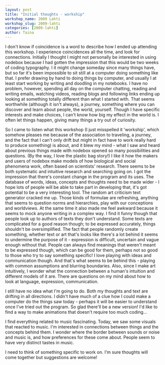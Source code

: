 ```yaml
---
layout: post
title: "Initial thoughts - workship"
workshop_name: 2009 Lahti
workshop_slug: 2009-lahti
categories: [2009-lahti]
author: Taina 
---
```

I don't know if coincidence is a word to describe how I ended up attending this workshop. I experience coincidences all the time, and look for connections. Initially I thought I might not personally be interested in using nodebox because I had gotten the impression that this would be two weeks of coding typography. I it might change someday since many things have, but so far it's been impossible to sit still at a computer doing something like that. I prefer drawing by hand to doing things by computer, and usually I at least start working by writing and doodling in my notebooks.
I have no problem, however, spending all day on the computer chatting, reading and writing emails, watching videos, reading blogs and following links ending up looking at something totally different than what I started with. That seems worthwhile (although it isn't always), a journey, something where you can discover and learn about people, the world, yourself. Though I have specific interests and make choices, I can't know how big my effect in the world is. I often let things happen, giving many things a try out of curiosity.

So I came to listen what this workshop (I just misspelled it 'workship', which somehow pleases me because of the association to traveling, a journey, and the fact that I can't only drift but might in fact have to work really hard to produce something) is about, and it blew my mind - what I saw and heard about previous things made with nodebox opened so many possibilities and questions. (By the way, I love the plastic bag story!) I like it how the makers and users of nodebox make models of how biological and social phenomena work, often based on scientists' research. There seems to be both systematic and intuitive research and searching going on. I got the impression that there's constant change in the program and its uses. The database of words, ideas, concepts and thoughts need to be made wider - I hope lots of people will be able to take part in developing that, it's got potential to be a very interesting tool.
The random art criticism text generator cracked me up. Those kinds of formulae are refreshing, anything that seems to question norms and hierarchies, play with our conceptions and worldviews. At the same time it also made me feel awkward because it seems to mock anyone writing in a complex way. I find it funny though that people look up to authors of texts they don't understand. Some texts are complicated for a good reason though; to be expressed accurately, things shouldn't be oversimplified. The fact that people randomly create something, whether text or art that's looks like there's a lot behind it seems to undermine the purpose of it - expression is difficult, uncertain and vague enough without that. People can always find meanings that weren't meant to be expressed though, which can be good for them, perhaps not so good to those who try to say something specific!
I love playing with ideas and communication though. And that's what seems to be behind this - playing with common assumptions and blurring boundaries. Also, since I make art intuitively, I wonder what the connection between a human's intuition and different models of it are. There are questions on my mind about how to look at language, expression, communication.

I still have no idea what I'm going to do. Both my thoughts and text are drifting in all directions. I didn't have much of a clue how I could make a computer do the things saw today - perhaps it will be easier to understand once I've tried out the program. So glad there'll be a new version! I'd like to find a way to make animations that doesn't require too much coding...

I find everything related to music fascinating. Today, we saw some visuals that reacted to music. I'm interested in connections between things and the concepts behind them. I wonder where the border between sounds or noise and music is, and how preferences for these come about. People seem to have very distinct tastes in music.

I need to think of something specific to work on. I'm sure thoughts will come together but suggestions are welcome!
